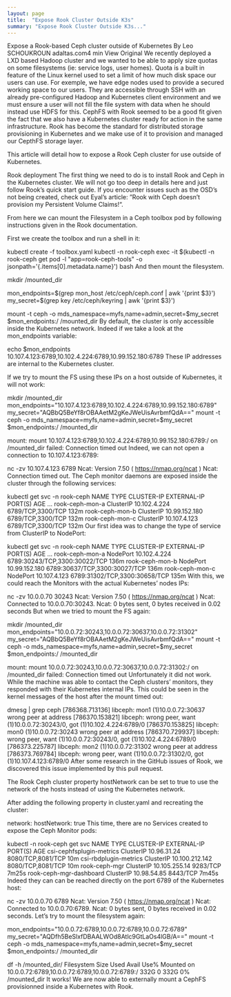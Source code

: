 ```yaml
---
layout: page
title:  "Expose Rook Cluster Outside K3s"
summary: "Expose Rook Cluster Outside K3s..."
---
```

Expose a Rook-based Ceph cluster outside of Kubernetes
By Leo SCHOUKROUN adaltas.com4 min
View Original
We recently deployed a LXD based Hadoop cluster and we wanted to be able to apply size quotas on some filesystems (ie: service logs, user homes). Quota is a built in feature of the Linux kernel used to set a limit of how much disk space our users can use. For exemple, we have edge nodes used to provide a secured working space to our users. They are accessible through SSH with an already pre-configured Hadoop and Kubernetes client environment and we must ensure a user will not fill the file system with data when he should instead use HDFS for this. CephFS with Rook seemed to be a good fit given the fact that we also have a Kubernetes cluster ready for action in the same infrastructure. Rook has become the standard for distributed storage provisioning in Kubernetes and we make use of it to provision and managed our CepthFS storage layer.

This article will detail how to expose a Rook Ceph cluster for use outside of Kubernetes.

Rook deployment
The first thing we need to do is to install Rook and Ceph in the Kubernetes cluster. We will not go too deep in details here and just follow Rook’s quick start guide. If you encounter issues such as the OSD’s not being created, check out Eyal’s article: ”Rook with Ceph doesn’t provision my Persistent Volume Claims!“.

From here we can mount the Filesystem in a Ceph toolbox pod by following instructions given in the Rook documentation.

First we create the toolbox and run a shell in it:

kubectl create -f toolbox.yaml 
kubectl -n rook-ceph exec -it $(kubectl -n rook-ceph get pod -l "app=rook-ceph-tools" -o jsonpath='{.items[0].metadata.name}') bash
And then mount the filesystem.

mkdir /mounted_dir

mon_endpoints=$(grep mon_host /etc/ceph/ceph.conf | awk '{print $3}')
my_secret=$(grep key /etc/ceph/keyring | awk '{print $3}')

mount -t ceph -o mds_namespace=myfs,name=admin,secret=$my_secret $mon_endpoints:/ /mounted_dir
By default, the cluster is only accessible inside the Kubernetes network. Indeed if we take a look at the mon_endpoints variable:

echo $mon_endpoints 
10.107.4.123:6789,10.102.4.224:6789,10.99.152.180:6789
These IP addresses are internal to the Kubernetes cluster.

If we try to mount the FS using these IPs on a host outside of Kubernetes, it will not work:

mkdir /mounted_dir
mon_endpoints="10.107.4.123:6789,10.102.4.224:6789,10.99.152.180:6789"
my_secret="AQBbQ5BeYf8rOBAAetM2gKeJWeUisAvrbmfQdA=="
mount -t ceph -o mds_namespace=myfs,name=admin,secret=$my_secret $mon_endpoints:/ /mounted_dir

mount: mount 10.107.4.123:6789,10.102.4.224:6789,10.99.152.180:6789:/ on /mounted_dir failed: Connection timed out
Indeed, we can not open a connection to 10.107.4.123:6789:

nc -zv 10.107.4.123 6789
Ncat: Version 7.50 ( https://nmap.org/ncat )
Ncat: Connection timed out.
The Ceph monitor daemons are exposed inside the cluster through the following services:

kubectl get svc -n rook-ceph
NAME                       TYPE        CLUSTER-IP       EXTERNAL-IP   PORT(S)             AGE
...
rook-ceph-mon-a            ClusterIP   10.102.4.224     <none>        6789/TCP,3300/TCP   132m
rook-ceph-mon-b            ClusterIP   10.99.152.180    <none>        6789/TCP,3300/TCP   132m
rook-ceph-mon-c            ClusterIP   10.107.4.123     <none>        6789/TCP,3300/TCP   132m
Our first idea was to change the type of service from ClusterIP to NodePort:

kubectl get svc -n rook-ceph
NAME                       TYPE        CLUSTER-IP       EXTERNAL-IP   PORT(S)                         AGE
...
rook-ceph-mon-a            NodePort    10.102.4.224     <none>        6789:30243/TCP,3300:30022/TCP   136m
rook-ceph-mon-b            NodePort    10.99.152.180    <none>        6789:30637/TCP,3300:30027/TCP   136m
rook-ceph-mon-c            NodePort    10.107.4.123     <none>        6789:31302/TCP,3300:30658/TCP   135m
With this, we could reach the Monitors with the actual Kubernetes’ nodes IPs:

nc -zv 10.0.0.70 30243
Ncat: Version 7.50 ( https://nmap.org/ncat )
Ncat: Connected to 10.0.0.70:30243.
Ncat: 0 bytes sent, 0 bytes received in 0.02 seconds
But when we tried to mount the FS again:

mkdir /mounted_dir
mon_endpoints="10.0.0.72:30243,10.0.0.72:30637,10.0.0.72:31302"
my_secret="AQBbQ5BeYf8rOBAAetM2gKeJWeUisAvrbmfQdA=="
mount -t ceph -o mds_namespace=myfs,name=admin,secret=$my_secret $mon_endpoints:/ /mounted_dir

mount: mount 10.0.0.72:30243,10.0.0.72:30637,10.0.0.72:31302:/ on /mounted_dir failed: Connection timed out
Unfortunately it did not work. While the machine was able to contact the Ceph clusters’ monitors, they responded with their Kubernetes internal IPs. This could be seen in the kernel messages of the host after the mount timed out:

dmesg | grep ceph
[786368.713136] libceph: mon1 (1)10.0.0.72:30637 wrong peer at address
[786370.153821] libceph: wrong peer, want (1)10.0.0.72:30243/0, got (1)10.102.4.224:6789/0
[786370.153825] libceph: mon0 (1)10.0.0.72:30243 wrong peer at address
[786370.729937] libceph: wrong peer, want (1)10.0.0.72:30243/0, got (1)10.102.4.224:6789/0
[786373.225787] libceph: mon2 (1)10.0.0.72:31302 wrong peer at address
[786373.769784] libceph: wrong peer, want (1)10.0.0.72:31302/0, got (1)10.107.4.123:6789/0
After some research in the GitHub issues of Rook, we discovered this issue implemented by this pull request.

The Rook Ceph cluster property hostNetwork can be set to true to use the network of the hosts instead of using the Kubernetes network.

After adding the following property in cluster.yaml and recreating the cluster:

network:
  hostNetwork: true
This time, there are no Services created to expose the Ceph Monitor pods:

kubectl -n rook-ceph get svc 
NAME                       TYPE        CLUSTER-IP       EXTERNAL-IP   PORT(S)             AGE
csi-cephfsplugin-metrics   ClusterIP   10.96.31.24      <none>        8080/TCP,8081/TCP   10m
csi-rbdplugin-metrics      ClusterIP   10.100.212.142   <none>        8080/TCP,8081/TCP   10m
rook-ceph-mgr              ClusterIP   10.105.255.14    <none>        9283/TCP            7m25s
rook-ceph-mgr-dashboard    ClusterIP   10.98.54.85      <none>        8443/TCP            7m45s
Indeed they can can be reached directly on the port 6789 of the Kubernetes host:

nc -zv 10.0.0.70 6789
Ncat: Version 7.50 ( https://nmap.org/ncat )
Ncat: Connected to 10.0.0.70:6789.
Ncat: 0 bytes sent, 0 bytes received in 0.02 seconds.
Let’s try to mount the filesystem again:

mon_endpoints="10.0.0.72:6789,10.0.0.72:6789,10.0.0.72:6789"
my_secret="AQDfh5BeSlxfDBAALWOd8Atlc9GtLaOs4lGB/A=="
mount -t ceph -o mds_namespace=myfs,name=admin,secret=$my_secret $mon_endpoints:/ /mounted_dir

df -h /mounted_dir/
Filesystem                                      Size  Used Avail Use% Mounted on
10.0.0.72:6789,10.0.0.72:6789,10.0.0.72:6789:/  332G     0  332G   0% /mounted_dir
It works! We are now able to externally mount a CephFS provisionned inside a Kubernetes with Rook.